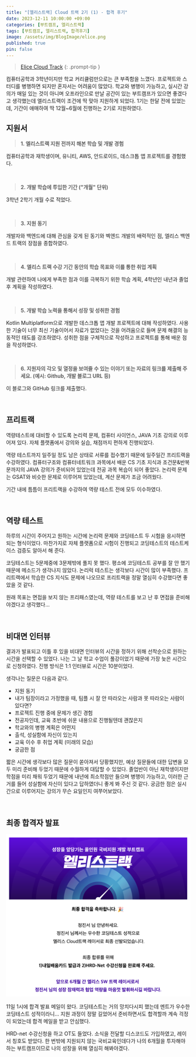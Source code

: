 ```yaml
---
title: "[엘리스트랙] Cloud 트랙 2기 (1) - 합격 후기"
date: 2023-12-11 10:00:00 +09:00
categories: [부트캠프, 엘리스트랙]
tags: [부트캠프, 엘리스트랙, 합격후기]
image: /assets/img/BlogImage/elice.png
published: true
pin: false
---
```



> [Elice Cloud Track](https://elice.training/track/cloud)
{: .prompt-tip }

컴퓨터공학과 3학년이지만 학교 커리큘럼만으로는 큰 부족함을 느꼈다. 프로젝트와 스터디를 병행하면 되지만 혼자서는 어려움이 많았다. 학교와 병행이 가능하고, 실시간 강의가 매일 있는 것이 아니며 오프라인으로 만날 공간이 있는 부트캠프가 있으면 좋겠다고 생각했는데 엘리스트랙이 조건에 딱 맞아 지원하게 되었다. 1기는 한달 전에 있었는데, 기간이 애매하여 딱 12월~6월에 진행하는 2기로 지원하였다.

## 지원서

> **1. 엘리스트랙 지원 전까지 해본 학습 및 개발 경험**

컴퓨터공학과 재학생이며, 유니티, AWS, 안드로이드, 데스크톱 앱 프로젝트를 경험했다.

<br>

> **2. 개발 학습에 투입한 기간 ("개월" 단위)**

3학년 2학기 개월 수로 적었다.

<br>

> **3. 지원 동기**

개발자와 백엔드에 대해 관심을 갖게 된 동기와 벡엔드 개발의 배력적인 점, 엘리스 백엔드 트랙의 장점을 종합하였다.

<br>

> **4. 엘리스 트랙 수강 기간 동안의 학습 목표와 이를 통한 취업 계획**

개발 관련하여 나에게 부족한 점과 이를 극복하기 위한 학습 계획, 4학년인 내년과 졸업 후 계획을 작성하였다.

<br>

> **5. 개발 학습 노력을 통해서 성장 및 성취한 경험**

Kotlin Multiplatform으로 개발한 데스크톱 앱 개발 프로젝트에 대해 작성하였다. 사용한 기술이 너무 최신 기술이어서 자료가 없었다는 것을 어려움으로 들며 문제 해결의 능동적인 태도를 강조하였다. 성취한 점을 구체적으로 작성하고 프로젝트를 통해 배운 점을 작성하였다.

<br>

> **6. 지원자의 각오 및 열정을 보여줄 수 있는 이야기 또는 자료의 링크를 제출해 주세요. (예시: Github, 개발 블로그 URL 등)**

이 블로그와 GitHub 링크를 제출했다. 

<br>

## 프리트랙

역량테스트에 대비할 수 있도록 논리력 문제, 컴퓨터 사이언스, JAVA 기초 강의로 이루어져 있다. 자체 플랫폼에서 강의와 실습, 채점까지 편하게 진행되었다. 

역량 테스트까지 일주일 정도 남은 상태로 서류를 접수했기 때문에 일주일간 프리트랙을 수강하였다. 컴퓨터구조와 컴퓨터네트워크 과목에서 배운 CS 기초 지식과 조건문&반복문까지의 JAVA 강의가 준비되어 있었는데 전공 과목 복습이 되어 좋았다. 논리력 문제는 GSAT와 비슷한 문제로 이루어져 있었는데, 계산 문제가 조금 어려웠다. 

기간 내에 틈틈이 프리트랙을 수강하여 역량 테스트 전에 모두 이수하였다.

<br>

## 역량 테스트

하루의 시간이 주어지고 원하는 시간에 논리력 문제와 코딩테스트 두 시험을 응시하면 되는 형식이었다. 마찬가지로 자체 플랫폼으로 시험이 진행되고 코딩테스트의 테스트케이스 검증도 알아서 해 준다.

코딩테스트는 5문제중에 3문제밖에 풀지 못 했다. 평소에 코딩테스트 공부를 잘 안 했기 때문에 메소드가 생각나지 않았다. 논리럭 테스트는 생각보다 시간이 많이 부족했다. 프리트랙에서 학습한 CS 지식도 문제에 나오므로 프리트랙을 정말 열심히 수강했다면 좋았을 것 같다. 

원래 목표는 면접을 보지 않는 프리패스였는데, 역량 테스트를 보고 난 후 면접을 준비해야겠다고 생각했다... 

<br>

## 비대면 인터뷰

결과가 발표되고 이틀 후 있을 비대면 인터뷰의 시간을 정하기 위해 선착순으로 원하는 시간을 선택할 수 있었다. 나는 그 날 학교 수업이 풀강이었기 때문에 가장 늦은 시간으로 신청하였다. 진행 방식은 1:1 인터뷰로 시간은 10분이었다. 

생각나는 질문은 다음과 같다. 

- 지원 동기
- 내가 팀장이라고 가정했을 때, 팀플 시 잘 안 따라오는 사람과 못 따라오는 사람이 있다면?
- 프로젝트 진행 중에 문제가 생긴 경험
- 전공자인데, 교육 초반에 쉬운 내용으로 진행될텐데 괜찮은지
- 학교와의 병행 계획은 어떤지
- 출석, 성실함에 자신이 있는지
- 교육 이수 후 취업 계획 (미래의 모습)
- 궁금한 점

짧은 시간에 생각보다 많은 질문이 쏟아져서 당황했지만, 예상 질문들에 대한 답변을 모두 미리 준비해 두었기 때문에 수월하게 대답할 수 있었다. 
졸업반이 아닌 재학생이지만 학점을 미리 채워 두었기 때문에 내년에 최소학점만 들으며 병행이 가능하고, 이러한 근거를 들어 성실함에 자신이 있다고 답하였더니 좋게 봐 주신 것 같다. 궁금한 점은 실시간으로 이루어지는 강의가 무슨 요일인지 여쭈어보았다.

<br>

## 최종 합격자 발표

![](/assets/img/BlogImage/elice_pass.png) 

11일 1시에 합격 발표 메일이 왔다. 코딩테스트는 거의 망치다시피 했는데 멘트가 우수한 코딩테스트 성적이라니... 
지원 과정이 정말 길었어서 준비하면서도 합격할까 계속 걱정이 되었는데 합격 메일을 받고 안심했다.

HRD-net 수강신청을 하고 OT도 들었다. 소식을 전달할 디스코드도 가입하였고, 레이서 칭호도 받았다.
한 번밖에 지원되지 않는 국비교육인데다가 나의 6개월을 투자해야 하는 부트캠프이므로 나의 성장을 위해 열심히 해봐야겠다.  